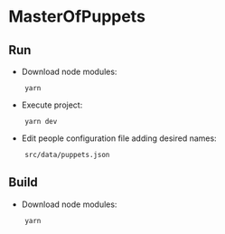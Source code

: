 # MasterOfPuppets

## Run

- Download node modules:

```text
    yarn
```

- Execute project:

```text
    yarn dev
```

- Edit people configuration file adding desired names:

```text
    src/data/puppets.json
```

## Build

- Download node modules:

```text
    yarn
```
